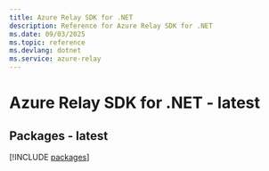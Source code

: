 ```yaml
---
title: Azure Relay SDK for .NET
description: Reference for Azure Relay SDK for .NET
ms.date: 09/03/2025
ms.topic: reference
ms.devlang: dotnet
ms.service: azure-relay
---
```

# Azure Relay SDK for .NET - latest
## Packages - latest
[!INCLUDE [packages](relay-index.md)]